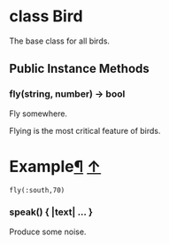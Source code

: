 # class Bird [](#class-Bird) [](#top)
The base class for all birds.

 ## Public Instance Methods
 ### fly(string, number) -> bool [](#method-i-fly)
 Fly somewhere.

Flying is the most critical feature of birds.

# Example[¶](#method-i-fly-label-Example) [↑](#top)

```
fly(:south,70)
```
 ### speak() { |text| ... } [](#method-i-speak)
 Produce some noise.

 